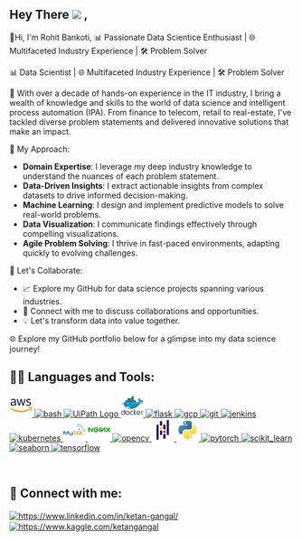 ## Hey There <img src="https://media.giphy.com/media/hvRJCLFzcasrR4ia7z/giphy.gif" width="25px"> ,

👋Hi, I'm Rohit Bankoti, 📊 Passionate Data Scientice Enthusiast | 🌐 Multifaceted Industry Experience | 🛠 Problem Solver

📊 Data Scientist | 🌐 Multifaceted Industry Experience | 🛠 Problem Solver

🔬 With over a decade of hands-on experience in the IT industry, I bring a wealth of knowledge and skills to the world of data science and intelligent process automation (IPA). From finance to telecom, retail to real-estate, I've tackled diverse problem statements and delivered innovative solutions that make an impact.

🚀 My Approach:
- **Domain Expertise**: I leverage my deep industry knowledge to understand the nuances of each problem statement.
- **Data-Driven Insights**: I extract actionable insights from complex datasets to drive informed decision-making.
- **Machine Learning**: I design and implement predictive models to solve real-world problems.
- **Data Visualization**: I communicate findings effectively through compelling visualizations.
- **Agile Problem Solving**: I thrive in fast-paced environments, adapting quickly to evolving challenges.

🌟 Let's Collaborate:
- 📈 Explore my GitHub for data science projects spanning various industries.
- 🤝 Connect with me to discuss collaborations and opportunities.
- 💡 Let's transform data into value together.

🌐 Explore my GitHub portfolio below for a glimpse into my data science journey!

<h2 align="left"> 👨‍💻 Languages and Tools:</h3>
<p align="left"> <a href="https://aws.amazon.com" target="_blank" rel="noreferrer"> <img src="https://raw.githubusercontent.com/devicons/devicon/master/icons/amazonwebservices/amazonwebservices-original-wordmark.svg" alt="aws" width="40" height="40"/> </a> <a href="https://www.gnu.org/software/bash/" target="_blank" rel="noreferrer"> <img src="https://www.vectorlogo.zone/logos/gnu_bash/gnu_bash-icon.svg" alt="bash" width="40" height="40"/> </a> <a href="https://www.uipath.com/" target="_blank" rel="noreferrer"> <img src="//upload.wikimedia.org/wikipedia/en/thumb/8/80/UiPath_2019_Corporate_Logo.png/220px-UiPath_2019_Corporate_Logo.png" decoding="async" width="220" height="78" class="mw-file-element" srcset="//upload.wikimedia.org/wikipedia/en/thumb/8/80/UiPath_2019_Corporate_Logo.png/330px-UiPath_2019_Corporate_Logo.png" alt="UiPath Logo" width="40" height="40"/> </a> <a href="https://www.docker.com/" target="_blank" rel="noreferrer"> <img src="https://raw.githubusercontent.com/devicons/devicon/master/icons/docker/docker-original-wordmark.svg" alt="docker" width="40" height="40"/> </a> <a href="https://flask.palletsprojects.com/" target="_blank" rel="noreferrer"> <img src="https://www.vectorlogo.zone/logos/pocoo_flask/pocoo_flask-icon.svg" alt="flask" width="40" height="40"/> </a> <a href="https://cloud.google.com" target="_blank" rel="noreferrer"> <img src="https://www.vectorlogo.zone/logos/google_cloud/google_cloud-icon.svg" alt="gcp" width="40" height="40"/> </a> <a href="https://git-scm.com/" target="_blank" rel="noreferrer"> <img src="https://www.vectorlogo.zone/logos/git-scm/git-scm-icon.svg" alt="git" width="40" height="40"/> </a> <a href="https://www.jenkins.io" target="_blank" rel="noreferrer"> <img src="https://www.vectorlogo.zone/logos/jenkins/jenkins-icon.svg" alt="jenkins" width="40" height="40"/> </a> <a href="https://kubernetes.io" target="_blank" rel="noreferrer"> <img src="https://www.vectorlogo.zone/logos/kubernetes/kubernetes-icon.svg" alt="kubernetes" width="40" height="40"/> </a> <a href="https://www.mysql.com/" target="_blank" rel="noreferrer"> <img src="https://raw.githubusercontent.com/devicons/devicon/master/icons/mysql/mysql-original-wordmark.svg" alt="mysql" width="40" height="40"/> </a> <a href="https://www.nginx.com" target="_blank" rel="noreferrer"> <img src="https://raw.githubusercontent.com/devicons/devicon/master/icons/nginx/nginx-original.svg" alt="nginx" width="40" height="40"/> </a> <a href="https://opencv.org/" target="_blank" rel="noreferrer"> <img src="https://www.vectorlogo.zone/logos/opencv/opencv-icon.svg" alt="opencv" width="40" height="40"/> </a> <a href="https://pandas.pydata.org/" target="_blank" rel="noreferrer"> <img src="https://raw.githubusercontent.com/devicons/devicon/2ae2a900d2f041da66e950e4d48052658d850630/icons/pandas/pandas-original.svg" alt="pandas" width="40" height="40"/> </a> <a href="https://www.python.org" target="_blank" rel="noreferrer"> <img src="https://raw.githubusercontent.com/devicons/devicon/master/icons/python/python-original.svg" alt="python" width="40" height="40"/> </a> <a href="https://pytorch.org/" target="_blank" rel="noreferrer"> <img src="https://www.vectorlogo.zone/logos/pytorch/pytorch-icon.svg" alt="pytorch" width="40" height="40"/> </a> <a href="https://scikit-learn.org/" target="_blank" rel="noreferrer"> <img src="https://upload.wikimedia.org/wikipedia/commons/0/05/Scikit_learn_logo_small.svg" alt="scikit_learn" width="40" height="40"/> </a> <a href="https://seaborn.pydata.org/" target="_blank" rel="noreferrer"> <img src="https://seaborn.pydata.org/_images/logo-mark-lightbg.svg" alt="seaborn" width="40" height="40"/> </a> <a href="https://www.tensorflow.org" target="_blank" rel="noreferrer"> <img src="https://www.vectorlogo.zone/logos/tensorflow/tensorflow-icon.svg" alt="tensorflow" width="40" height="40"/> </a> </p>

<br>
<h2 align="left">🚀 Connect with me:</h3>
<p align="left">
<a href="https://linkedin.com/in/https://www.linkedin.com/in/rohit-bankoti/" target="blank"><img align="center" src="https://raw.githubusercontent.com/rahuldkjain/github-profile-readme-generator/master/src/images/icons/Social/linked-in-alt.svg" alt="https://www.linkedin.com/in/ketan-gangal/" height="30" width="40" /></a>
<a href="https://kaggle.com/https://www.kaggle.com/rohitbankoti" target="blank"><img align="center" src="https://raw.githubusercontent.com/rahuldkjain/github-profile-readme-generator/master/src/images/icons/Social/kaggle.svg" alt="https://www.kaggle.com/ketangangal" height="30" width="40" /></a>
  
</p>
<br>
